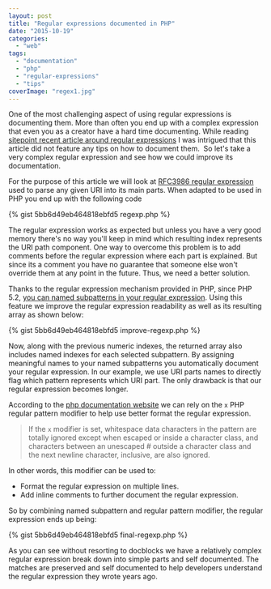 ```yaml
---
layout: post
title: "Regular expressions documented in PHP"
date: "2015-10-19"
categories: 
  - "web"
tags: 
  - "documentation"
  - "php"
  - "regular-expressions"
  - "tips"
coverImage: "regex1.jpg"
---
```


One of the most challenging aspect of using regular expressions is documenting them. More than often you end up with a complex expression that even you as a creator have a hard time documenting. While reading [sitepoint recent article around regular expressions](http://www.sitepoint.com/demystifying-regex-with-practical-examples/) I was intrigued that this article did not feature any tips on how to document them.  So let's take a very complex regular expression and see how we could improve its documentation.

For the purpose of this article we will look at [RFC3986 regular expression](http://tools.ietf.org/html/rfc3986#appendix-B) used to parse any given URI into its main parts. When adapted to be used in PHP you end up with the following code

{% gist 5bb6d49eb464818ebfd5 regexp.php %}

The regular expression works as expected but unless you have a very good memory there's no way you'll keep in mind which resulting index represents the URI path component. One way to overcome this problem is to add comments before the regular expression where each part is explained. But since its a comment you have no guarantee that someone else won't override them at any point in the future. Thus, we need a better solution.

Thanks to the regular expression mechanism provided in PHP, since PHP 5.2, [you can named subpatterns in your regular expression](http://be2.php.net/manual/en/regexp.reference.subpatterns.php). Using this feature we improve the regular expression readability as well as its resulting array as shown below:

{% gist 5bb6d49eb464818ebfd5 improve-regexp.php %}

Now, along with the previous numeric indexes, the returned array also includes named indexes for each selected subpattern. By assigning meaningful names to your named subpatterns you automatically document your regular expression. In our example, we use URI parts names to directly flag which pattern represents which URI part. The only drawback is that our regular expression becomes longer.

According to the [php documentation website](http://be2.php.net/manual/en/regexp.reference.internal-options.php) we can rely on the `x` PHP regular pattern modifier to help use better format the regular expression.

> If the `x` modifier is set, whitespace data characters in the pattern are totally ignored except when escaped or inside a character class, and characters between an unescaped # outside a character class and the next newline character, inclusive, are also ignored.

In other words, this modifier can be used to:

- Format the regular expression on multiple lines.
- Add inline comments to further document the regular expression.

So by combining named subpattern and regular pattern modifier, the regular expression ends up being:

{% gist 5bb6d49eb464818ebfd5 final-regexp.php %}

As you can see without resorting to docblocks we have a relatively complex regular expression break down into simple parts and self documented. The matches are preserved and self documented to help developers understand the regular expression they wrote years ago.
